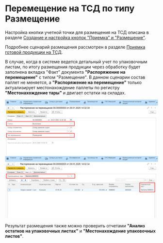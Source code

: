 # Перемещение на ТСД по типу Размещение

Настройка кнопки учетной точки для размещения на ТСД описана в разделе [Создание и настройка кнопок "Приемка" и "Размещение"](../../AddressWarehouse/Priemka/NastroikaKnopkiPriemka.md).

Подробнее сценарий размещения рассмотрен в разделе [Приемка готовой продукции на ТСД](../../AddressWarehouse/Priemka/PriemkaNaTCD.md).

В случае, когда в системе ведется детальный учет по упаковочным листам, по итогу размещения продукции через обработку будет заполнена вкладка "Факт" документа **"Распоряжение на перемещение"** с типом "Размещение". В данном сценарии состав паллет не меняется, а **"Распоряжение на перемещение"** только актуализирует местонахождение паллеты по регистру **"Местонахождение тары"** и двигает остатки на складах.

![](MovingContainers.assets/3.png)
![](MovingContainers.assets/4.png)

Результат размещения также можно проверить отчетами **"Анализ остатков на упаковочных листах"** и **"Местонахождение упаковочных листов"**.